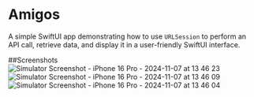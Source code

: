# Amigos
A simple SwiftUI app demonstrating how to use `URLSession` to perform an API call, retrieve data, and display it in a user-friendly SwiftUI interface.

##Screenshots
![Simulator Screenshot - iPhone 16 Pro - 2024-11-07 at 13 46 23](https://github.com/user-attachments/assets/8f87998c-e051-4f20-9a37-4c68d2af8975)
![Simulator Screenshot - iPhone 16 Pro - 2024-11-07 at 13 46 09](https://github.com/user-attachments/assets/4dd1f82b-04f0-4e22-a945-cf0b9922d77a)
![Simulator Screenshot - iPhone 16 Pro - 2024-11-07 at 13 46 04](https://github.com/user-attachments/assets/59cbf983-0939-4e52-b777-9f054b517662)
